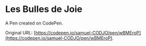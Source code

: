 # Les Bulles de Joie 

A Pen created on CodePen.

Original URL: [https://codepen.io/samuel-CODJO/pen/wBMEroP](https://codepen.io/samuel-CODJO/pen/wBMEroP).

